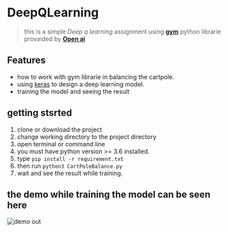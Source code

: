 # DeepQLearning
> this is a simple *Deep q learning* assignment using <b>[gym](https://gym.openai.com)</b> python librarie provaided by <b>[Open ai](https://openai.com)</b></br>

## Features
+ how to work with gym librarie in balancing the cartpole.
+ using [keras](https://keras.io) to design a deep learning model.
+ training the model and seeing the result

## getting stsrted
1. clone or download the project
2. change working directory to the project directory
3. open terminal or command line
4. you must have python version >= 3.6 installed.
4. type `pip install -r requirement.txt`
5. then run `python3 CartPoleBalance.py`
6. wait and see the result while training.

## the demo while training the model can be seen here
![demo out](Images/trim.gif)
